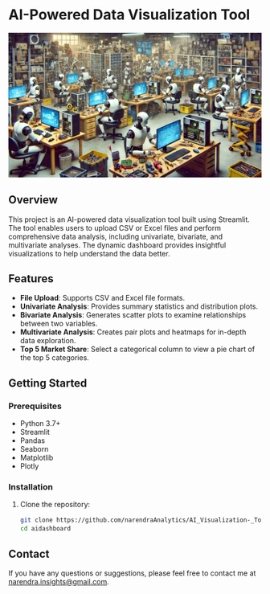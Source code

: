 # AI-Powered Data Visualization Tool

![Dashboard Image](aidashboard/images/image_robots.webp)

## Overview

This project is an AI-powered data visualization tool built using Streamlit. The tool enables users to upload CSV or Excel files and perform comprehensive data analysis, including univariate, bivariate, and multivariate analyses. The dynamic dashboard provides insightful visualizations to help understand the data better.

## Features

- **File Upload**: Supports CSV and Excel file formats.
- **Univariate Analysis**: Provides summary statistics and distribution plots.
- **Bivariate Analysis**: Generates scatter plots to examine relationships between two variables.
- **Multivariate Analysis**: Creates pair plots and heatmaps for in-depth data exploration.
- **Top 5 Market Share**: Select a categorical column to view a pie chart of the top 5 categories.

## Getting Started

### Prerequisites

- Python 3.7+
- Streamlit
- Pandas
- Seaborn
- Matplotlib
- Plotly

### Installation

1. Clone the repository:
   ```sh
   git clone https://github.com/narendraAnalytics/AI_Visualization-_Tool.git
   cd aidashboard


## Contact

If you have any questions or suggestions, please feel free to contact me at [narendra.insights@gmail.com](mailto:narendra.insights@gmail.com).
